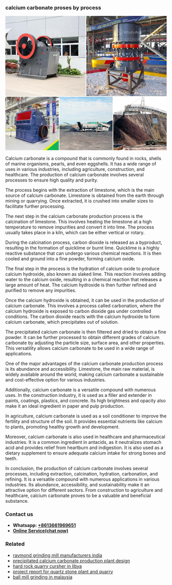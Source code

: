 <h3>calcium carbonate proses by process</h3><img src='1706767889.jpg' alt=''><p>Calcium carbonate is a compound that is commonly found in rocks, shells of marine organisms, pearls, and even eggshells. It has a wide range of uses in various industries, including agriculture, construction, and healthcare. The production of calcium carbonate involves several processes to ensure high quality and purity.</p><p>The process begins with the extraction of limestone, which is the main source of calcium carbonate. Limestone is obtained from the earth through mining or quarrying. Once extracted, it is crushed into smaller sizes to facilitate further processing.</p><p>The next step in the calcium carbonate production process is the calcination of limestone. This involves heating the limestone at a high temperature to remove impurities and convert it into lime. The process usually takes place in a kiln, which can be either vertical or rotary.</p><p>During the calcination process, carbon dioxide is released as a byproduct, resulting in the formation of quicklime or burnt lime. Quicklime is a highly reactive substance that can undergo various chemical reactions. It is then cooled and ground into a fine powder, forming calcium oxide.</p><p>The final step in the process is the hydration of calcium oxide to produce calcium hydroxide, also known as slaked lime. This reaction involves adding water to the calcium oxide, resulting in a chemical reaction that releases a large amount of heat. The calcium hydroxide is then further refined and purified to remove any impurities.</p><p>Once the calcium hydroxide is obtained, it can be used in the production of calcium carbonate. This involves a process called carbonation, where the calcium hydroxide is exposed to carbon dioxide gas under controlled conditions. The carbon dioxide reacts with the calcium hydroxide to form calcium carbonate, which precipitates out of solution.</p><p>The precipitated calcium carbonate is then filtered and dried to obtain a fine powder. It can be further processed to obtain different grades of calcium carbonate by adjusting the particle size, surface area, and other properties. This versatility allows calcium carbonate to be used in a wide range of applications.</p><p>One of the major advantages of the calcium carbonate production process is its abundance and accessibility. Limestone, the main raw material, is widely available around the world, making calcium carbonate a sustainable and cost-effective option for various industries.</p><p>Additionally, calcium carbonate is a versatile compound with numerous uses. In the construction industry, it is used as a filler and extender in paints, coatings, plastics, and concrete. Its high brightness and opacity also make it an ideal ingredient in paper and pulp production.</p><p>In agriculture, calcium carbonate is used as a soil conditioner to improve the fertility and structure of the soil. It provides essential nutrients like calcium to plants, promoting healthy growth and development.</p><p>Moreover, calcium carbonate is also used in healthcare and pharmaceutical industries. It is a common ingredient in antacids, as it neutralizes stomach acid and provides relief from heartburn and indigestion. It is also used as a dietary supplement to ensure adequate calcium intake for strong bones and teeth.</p><p>In conclusion, the production of calcium carbonate involves several processes, including extraction, calcination, hydration, carbonation, and refining. It is a versatile compound with numerous applications in various industries. Its abundance, accessibility, and sustainability make it an attractive option for different sectors. From construction to agriculture and healthcare, calcium carbonate proves to be a valuable and beneficial substance.</p><h3>Contact us</h3><ul><li><strong>Whatsapp:&nbsp;<a href="https://wa.me/8613661969651">+8613661969651</a></strong></li><li><a href="https://swt.shibang-china.com/?git&amp;zhl&amp;calcium carbonate proses by process"><strong>Online Service(chat now)</strong></a></li></ul><h3>Related</h3><ul><li><a href='raymond grinding mill manufacturers india.md'>raymond grinding mill manufacturers india</a></li><li><a href='precipitated calcium carbonate production plant design.md'>precipitated calcium carbonate production plant design</a></li><li><a href='hard rock quarry cursher in libya.md'>hard rock quarry cursher in libya</a></li><li><a href='project report for quartz stone plant and quarry.md'>project report for quartz stone plant and quarry</a></li><li><a href='ball mill grinding in malaysia.md'>ball mill grinding in malaysia</a></li></ul>